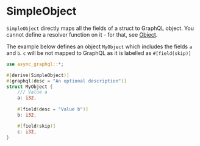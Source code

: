 # SimpleObject

`SimpleObject` directly maps all the fields of a struct to GraphQL object. You cannot define a resolver function on it - for that, see [Object](define_complex_object.html).

The example below defines an object `MyObject` which includes the fields `a` and `b`. `c` will be not mapped to GraphQL as it is labelled as `#[field(skip)]`

```rust
use async_graphql::*;

#[derive(SimpleObject)]
#[graphql(desc = "An optional description")]
struct MyObject {
    /// Value a
    a: i32,
    
    #[field(desc = "Value b")]
    b: i32,

    #[field(skip)]
    c: i32,
}
```
